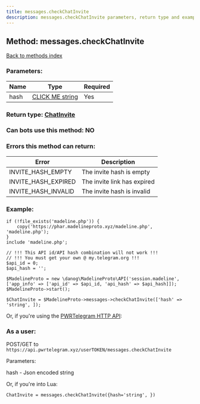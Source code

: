 ```yaml
---
title: messages.checkChatInvite
description: messages.checkChatInvite parameters, return type and example
---
```

## Method: messages.checkChatInvite  
[Back to methods index](index.md)


### Parameters:

| Name     |    Type       | Required |
|----------|---------------|----------|
|hash|[CLICK ME string](../types/string.md) | Yes|


### Return type: [ChatInvite](../types/ChatInvite.md)

### Can bots use this method: **NO**


### Errors this method can return:

| Error    | Description   |
|----------|---------------|
|INVITE_HASH_EMPTY|The invite hash is empty|
|INVITE_HASH_EXPIRED|The invite link has expired|
|INVITE_HASH_INVALID|The invite hash is invalid|


### Example:


```
if (!file_exists('madeline.php')) {
    copy('https://phar.madelineproto.xyz/madeline.php', 'madeline.php');
}
include 'madeline.php';

// !!! This API id/API hash combination will not work !!!
// !!! You must get your own @ my.telegram.org !!!
$api_id = 0;
$api_hash = '';

$MadelineProto = new \danog\MadelineProto\API('session.madeline', ['app_info' => ['api_id' => $api_id, 'api_hash' => $api_hash]]);
$MadelineProto->start();

$ChatInvite = $MadelineProto->messages->checkChatInvite(['hash' => 'string', ]);
```

Or, if you're using the [PWRTelegram HTTP API](https://pwrtelegram.xyz):



### As a user:

POST/GET to `https://api.pwrtelegram.xyz/userTOKEN/messages.checkChatInvite`

Parameters:

hash - Json encoded string




Or, if you're into Lua:

```
ChatInvite = messages.checkChatInvite({hash='string', })
```

